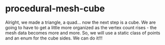 # procedural-mesh-cube
Alright, we made a triangle, a quad... now the next step is a cube. We are going to have to get a little more organized as the vertex count rises - the mesh data becomes more and more. So, we will use a static class of points and an enum for the cube sides. We can do it!!!
